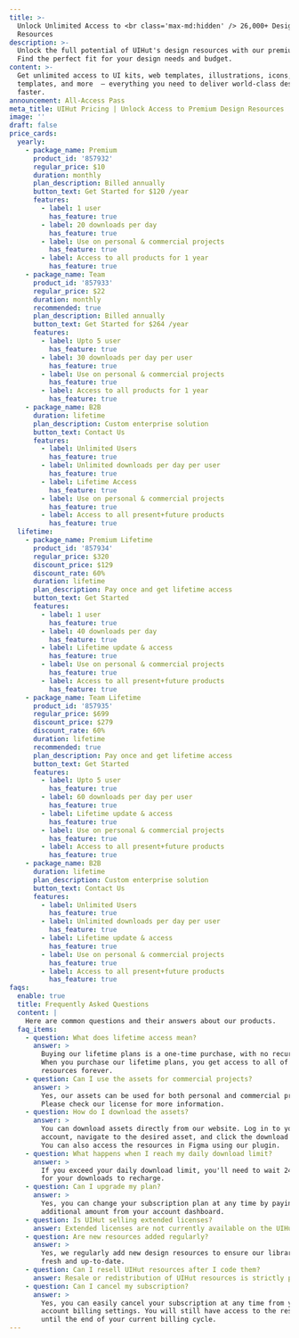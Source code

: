 ```yaml
---
title: >-
  Unlock Unlimited Access to <br class='max-md:hidden' /> 26,000+ Design
  Resources
description: >-
  Unlock the full potential of UIHut's design resources with our premium plans.
  Find the perfect fit for your design needs and budget.
content: >-
  Get unlimited access to UI kits, web templates, illustrations, icons, Webflow
  templates, and more  – everything you need to deliver world-class designs
  faster.
announcement: All-Access Pass
meta_title: UIHut Pricing | Unlock Access to Premium Design Resources
image: ''
draft: false
price_cards:
  yearly:
    - package_name: Premium
      product_id: '857932'
      regular_price: $10
      duration: monthly
      plan_description: Billed annually
      button_text: Get Started for $120 /year
      features:
        - label: 1 user
          has_feature: true
        - label: 20 downloads per day
          has_feature: true
        - label: Use on personal & commercial projects
          has_feature: true
        - label: Access to all products for 1 year
          has_feature: true
    - package_name: Team
      product_id: '857933'
      regular_price: $22
      duration: monthly
      recommended: true
      plan_description: Billed annually
      button_text: Get Started for $264 /year
      features:
        - label: Upto 5 user
          has_feature: true
        - label: 30 downloads per day per user
          has_feature: true
        - label: Use on personal & commercial projects
          has_feature: true
        - label: Access to all products for 1 year
          has_feature: true
    - package_name: B2B
      duration: lifetime
      plan_description: Custom enterprise solution
      button_text: Contact Us
      features:
        - label: Unlimited Users
          has_feature: true
        - label: Unlimited downloads per day per user
          has_feature: true
        - label: Lifetime Access
          has_feature: true
        - label: Use on personal & commercial projects
          has_feature: true
        - label: Access to all present+future products
          has_feature: true
  lifetime:
    - package_name: Premium Lifetime
      product_id: '857934'
      regular_price: $320
      discount_price: $129
      discount_rate: 60%
      duration: lifetime
      plan_description: Pay once and get lifetime access
      button_text: Get Started
      features:
        - label: 1 user
          has_feature: true
        - label: 40 downloads per day
          has_feature: true
        - label: Lifetime update & access
          has_feature: true
        - label: Use on personal & commercial projects
          has_feature: true
        - label: Access to all present+future products
          has_feature: true
    - package_name: Team Lifetime
      product_id: '857935'
      regular_price: $699
      discount_price: $279
      discount_rate: 60%
      duration: lifetime
      recommended: true
      plan_description: Pay once and get lifetime access
      button_text: Get Started
      features:
        - label: Upto 5 user
          has_feature: true
        - label: 60 downloads per day per user
          has_feature: true
        - label: Lifetime update & access
          has_feature: true
        - label: Use on personal & commercial projects
          has_feature: true
        - label: Access to all present+future products
          has_feature: true
    - package_name: B2B
      duration: lifetime
      plan_description: Custom enterprise solution
      button_text: Contact Us
      features:
        - label: Unlimited Users
          has_feature: true
        - label: Unlimited downloads per day per user
          has_feature: true
        - label: Lifetime update & access
          has_feature: true
        - label: Use on personal & commercial projects
          has_feature: true
        - label: Access to all present+future products
          has_feature: true
faqs:
  enable: true
  title: Frequently Asked Questions
  content: |
    Here are common questions and their answers about our products.
  faq_items:
    - question: What does lifetime access mean?
      answer: >
        Buying our lifetime plans is a one-time purchase, with no recurring fee.
        When you purchase our lifetime plans, you get access to all of our
        resources forever.
    - question: Can I use the assets for commercial projects?
      answer: >
        Yes, our assets can be used for both personal and commercial projects.
        Please check our license for more information.
    - question: How do I download the assets?
      answer: >
        You can download assets directly from our website. Log in to your
        account, navigate to the desired asset, and click the download button.
        You can also access the resources in Figma using our plugin. 
    - question: What happens when I reach my daily download limit?
      answer: >
        If you exceed your daily download limit, you'll need to wait 24 hours
        for your downloads to recharge. 
    - question: Can I upgrade my plan?
      answer: >
        Yes, you can change your subscription plan at any time by paying the
        additional amount from your account dashboard.
    - question: Is UIHut selling extended licenses?
      answer: Extended licenses are not currently available on the UIHut platform.
    - question: Are new resources added regularly?
      answer: >
        Yes, we regularly add new design resources to ensure our library stays
        fresh and up-to-date.
    - question: Can I resell UIHut resources after I code them?
      answer: Resale or redistribution of UIHut resources is strictly prohibited.
    - question: Can I cancel my subscription?
      answer: >
        Yes, you can easily cancel your subscription at any time from your
        account billing settings. You will still have access to the resources
        until the end of your current billing cycle.
---
```

